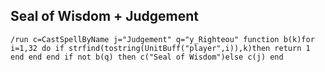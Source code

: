 ## Seal of Wisdom + Judgement
```
/run c=CastSpellByName j="Judgement" q="y_Righteou" function b(k)for i=1,32 do if strfind(tostring(UnitBuff("player",i)),k)then return 1 end end end if not b(q) then c("Seal of Wisdom")else c(j) end
```